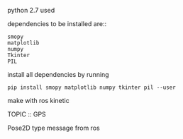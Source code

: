 python 2.7 used

dependencies to be installed are::

	smopy
	matplotlib
	numpy
	Tkinter
	PIL

install all dependencies by running

	pip install smopy matplotlib numpy tkinter pil --user

make with ros kinetic

TOPIC :: GPS

Pose2D type message from ros
